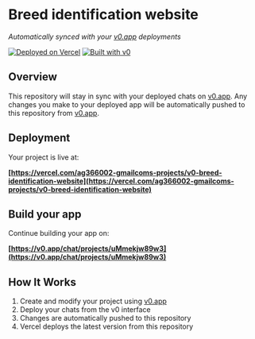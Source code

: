 # Breed identification website

*Automatically synced with your [v0.app](https://v0.app) deployments*

[![Deployed on Vercel](https://img.shields.io/badge/Deployed%20on-Vercel-black?style=for-the-badge&logo=vercel)](https://vercel.com/ag366002-gmailcoms-projects/v0-breed-identification-website)
[![Built with v0](https://img.shields.io/badge/Built%20with-v0.app-black?style=for-the-badge)](https://v0.app/chat/projects/uMmekjw89w3)

## Overview

This repository will stay in sync with your deployed chats on [v0.app](https://v0.app).
Any changes you make to your deployed app will be automatically pushed to this repository from [v0.app](https://v0.app).

## Deployment

Your project is live at:

**[https://vercel.com/ag366002-gmailcoms-projects/v0-breed-identification-website](https://vercel.com/ag366002-gmailcoms-projects/v0-breed-identification-website)**

## Build your app

Continue building your app on:

**[https://v0.app/chat/projects/uMmekjw89w3](https://v0.app/chat/projects/uMmekjw89w3)**

## How It Works

1. Create and modify your project using [v0.app](https://v0.app)
2. Deploy your chats from the v0 interface
3. Changes are automatically pushed to this repository
4. Vercel deploys the latest version from this repository
